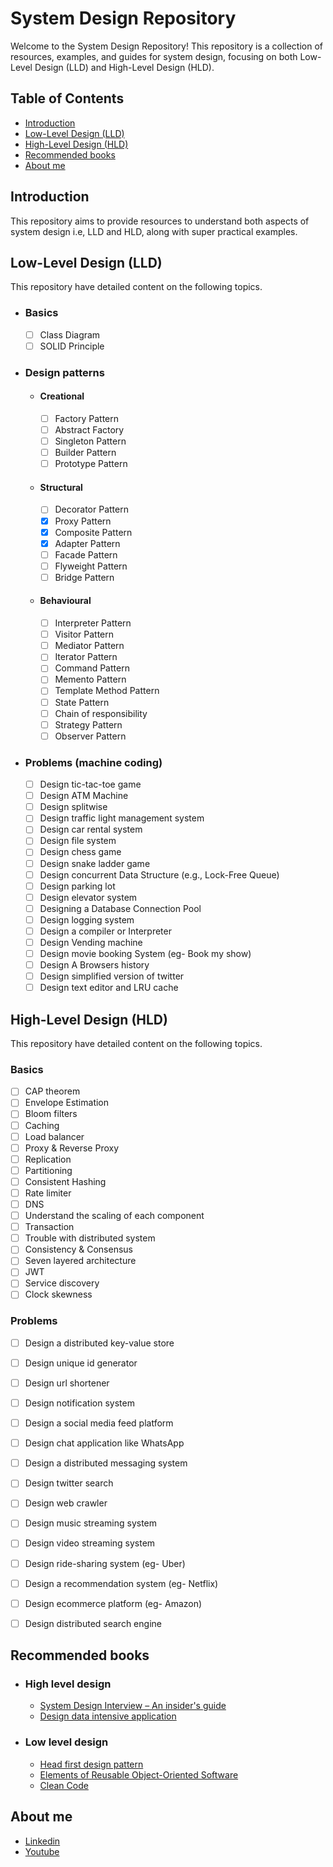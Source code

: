 # System Design Repository

Welcome to the System Design Repository! This repository is a collection of resources, examples, and guides for system design, focusing on both Low-Level Design (LLD) and High-Level Design (HLD).

## Table of Contents

- [Introduction](#introduction)
- [Low-Level Design (LLD)](#low-level-design-lld)
- [High-Level Design (HLD)](#high-level-design-hld)
- [Recommended books](#recommended-books)
- [About me]()

## Introduction
This repository aims to provide resources to understand both aspects of system design i.e, LLD and HLD, along with super practical examples.

## Low-Level Design (LLD)
This repository have detailed content on the following topics.
- ### Basics
  - [ ] Class Diagram
  - [ ] SOLID Principle
- ### Design patterns
  - #### Creational
    - [ ] Factory Pattern
    - [ ] Abstract Factory
    - [ ] Singleton Pattern
    - [ ] Builder Pattern
    - [ ] Prototype Pattern
  - #### Structural
    - [ ] Decorator Pattern
    - [X] Proxy Pattern
    - [X] Composite Pattern
    - [X] Adapter Pattern
    - [ ] Facade Pattern
    - [ ] Flyweight Pattern
    - [ ] Bridge Pattern
  - #### Behavioural
    - [ ] Interpreter Pattern
    - [ ] Visitor Pattern
    - [ ] Mediator Pattern
    - [ ] Iterator Pattern
    - [ ] Command Pattern
    - [ ] Memento Pattern
    - [ ] Template Method Pattern
    - [ ] State Pattern
    - [ ] Chain of responsibility
    - [ ] Strategy Pattern
    - [ ] Observer Pattern
- ### Problems (machine coding)
  - [ ] Design tic-tac-toe game
  - [ ] Design ATM Machine
  - [ ] Design splitwise
  - [ ] Design traffic light management system
  - [ ] Design car rental system
  - [ ] Design file system
  - [ ] Design chess game
  - [ ] Design snake ladder game
  - [ ] Design concurrent Data Structure (e.g., Lock-Free Queue)
  - [ ] Design parking lot
  - [ ] Design elevator system
  - [ ] Designing a Database Connection Pool
  - [ ] Design logging system
  - [ ] Design a compiler or Interpreter
  - [ ] Design Vending machine
  - [ ] Design movie booking System (eg- Book my show)
  - [ ] Design A Browsers history
  - [ ] Design simplified version of twitter
  - [ ] Design text editor and LRU cache

## High-Level Design (HLD)
This repository have detailed content on the following topics.

### Basics
- [ ] CAP theorem
- [ ] Envelope Estimation
- [ ] Bloom filters
- [ ] Caching
- [ ] Load balancer
- [ ] Proxy & Reverse Proxy
- [ ] Replication
- [ ] Partitioning
- [ ] Consistent Hashing
- [ ] Rate limiter
- [ ] DNS
- [ ] Understand the scaling of each component
- [ ] Transaction
- [ ] Trouble with distributed system
- [ ] Consistency & Consensus
- [ ] Seven layered architecture
- [ ] JWT
- [ ] Service discovery
- [ ] Clock skewness

### Problems
- [ ] Design a distributed key-value store
- [ ] Design unique id generator
- [ ] Design url shortener
- [ ] Design notification system
- [ ] Design a social media feed platform
- [ ] Design chat application like WhatsApp
- [ ] Design a distributed messaging system
- [ ] Design twitter search
- [ ] Design web crawler
- [ ] Design music streaming system
- [ ] Design video streaming system
- [ ] Design ride-sharing system (eg- Uber)
- [ ] Design a recommendation system (eg- Netflix)
- [ ] Design ecommerce platform (eg- Amazon)
- [ ] Design distributed search engine


## Recommended books
- ### High level design
  - [System Design Interview – An insider's guide](https://www.amazon.com/System-Design-Interview-insiders-Second/dp/B08CMF2CQF)
  - [Design data intensive application](https://www.oreilly.com/library/view/designing-data-intensive-applications/9781491903063/)
- ### Low level design
  - [Head first design pattern](https://www.oreilly.com/library/view/head-first-design/0596007124/)
  - [Elements of Reusable Object-Oriented Software](https://www.oreilly.com/library/view/design-patterns-elements/0201633612/)
  - [Clean Code](https://www.oreilly.com/library/view/clean-code-a/9780136083238/)

## About me
- [Linkedin](https://www.linkedin.com/in/sahil-yadav-iiitm/)
- [Youtube](https://www.youtube.com/channel/UC7vrnt2xRdx8km5ly8M4Ppg)